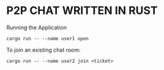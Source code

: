 # P2P CHAT WRITTEN IN RUST

Running the Application

`cargo run -- --name user1 open`

To join an existing chat room:

`cargo run -- --name user2 join <ticket>`
